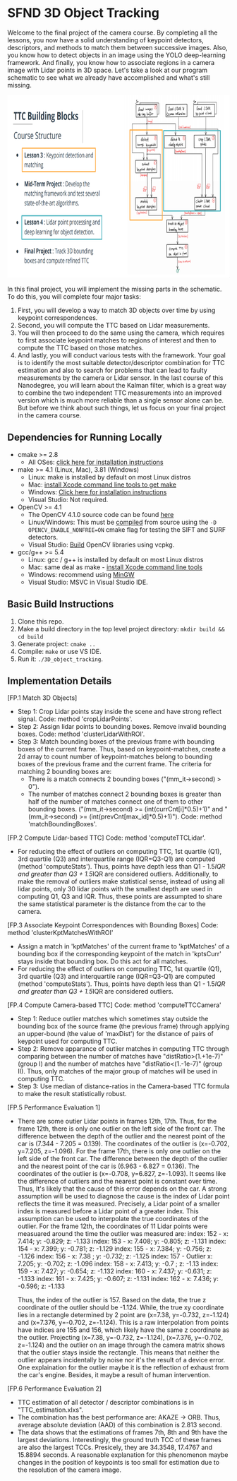 # SFND 3D Object Tracking

Welcome to the final project of the camera course. By completing all the lessons, you now have a solid understanding of keypoint detectors, descriptors, and methods to match them between successive images. Also, you know how to detect objects in an image using the YOLO deep-learning framework. And finally, you know how to associate regions in a camera image with Lidar points in 3D space. Let's take a look at our program schematic to see what we already have accomplished and what's still missing.

<img src="images/course_code_structure.png" width="779" height="414" />

In this final project, you will implement the missing parts in the schematic. To do this, you will complete four major tasks: 
1. First, you will develop a way to match 3D objects over time by using keypoint correspondences. 
2. Second, you will compute the TTC based on Lidar measurements. 
3. You will then proceed to do the same using the camera, which requires to first associate keypoint matches to regions of interest and then to compute the TTC based on those matches. 
4. And lastly, you will conduct various tests with the framework. Your goal is to identify the most suitable detector/descriptor combination for TTC estimation and also to search for problems that can lead to faulty measurements by the camera or Lidar sensor. In the last course of this Nanodegree, you will learn about the Kalman filter, which is a great way to combine the two independent TTC measurements into an improved version which is much more reliable than a single sensor alone can be. But before we think about such things, let us focus on your final project in the camera course. 

## Dependencies for Running Locally
* cmake >= 2.8
  * All OSes: [click here for installation instructions](https://cmake.org/install/)
* make >= 4.1 (Linux, Mac), 3.81 (Windows)
  * Linux: make is installed by default on most Linux distros
  * Mac: [install Xcode command line tools to get make](https://developer.apple.com/xcode/features/)
  * Windows: [Click here for installation instructions](http://gnuwin32.sourceforge.net/packages/make.htm)
  * Visual Studio: Not required. 
* OpenCV >= 4.1
  * The OpenCV 4.1.0 source code can be found [here](https://github.com/opencv/opencv/tree/4.1.0)
  * Linux/Windows: This must be [compiled](https://docs.opencv.org/3.4/d3/d52/tutorial_windows_install.html) from source using the `-D OPENCV_ENABLE_NONFREE=ON` cmake flag for testing the SIFT and SURF detectors.
  * Visual Studio: [Build](https://gitlab.com/opencv6/opencv_wiki/-/wikis/Build-OpenCV-libraries-using-vcpkg) OpenCV libraries using vcpkg. 
* gcc/g++ >= 5.4
  * Linux: gcc / g++ is installed by default on most Linux distros
  * Mac: same deal as make - [install Xcode command line tools](https://developer.apple.com/xcode/features/)
  * Windows: recommend using [MinGW](http://www.mingw.org/)
  * Visual Studio: MSVC in Visual Studio IDE. 

## Basic Build Instructions

1. Clone this repo.
2. Make a build directory in the top level project directory: `mkdir build && cd build`
3. Generate project: `cmake ..`
4. Compile: `make` or use VS IDE. 
5. Run it: `./3D_object_tracking`.

## Implementation Details

[FP.1 Match 3D Objects] 
 - Step 1: Crop Lidar points stay inside the scene and have strong reflect signal. 
   Code: method 'cropLidarPoints'. 
 - Step 2: Assign lidar points to bounding boxes. Remove invalid bounding boxes. 
   Code: method 'clusterLidarWithROI'. 
 - Step 3: Match bounding boxes of the previous frame with bounding boxes of the current frame. 
   Thus, based on keypoint-matches, create a 2d array to count number of keypoint-matches belong to bounding boxes of the previous frame and the current frame. The criteria for matching 2 bounding boxes are: 
    + There is a match connects 2 bounding boxes ("(mm_it->second) > 0"). 
    + The number of matches connect 2 bounding boxes is greater than half of the number of matches connect one of them to other bounding boxes. ("(mm_it->second) >= (int(currCnt[i]*0.5)+1)" and "(mm_it->second) >= (int(prevCnt[max_id]*0.5)+1)"). 
   Code: method 'matchBoundingBoxes'. 

[FP.2 Compute Lidar-based TTC] Code: method 'computeTTCLidar'. 
 - For reducing the effect of outliers on computing TTC, 1st quartile (Q1), 3rd quartile (Q3) and interquartile range (IQR=Q3-Q1) are computed (method 'computeStats'). Thus, points have depth less than Q1 - 1.5*IQR and greater than Q3 + 1.5*IQR are considered outliers. Additionally, to make the removal of outliers make statistical sense, instead of using all lidar points, only 30 lidar points with the smallest depth are used in computing Q1, Q3 and IQR. Thus, these points are assumpted to share the same statistical parameter is the distance from the car to the camera. 

[FP.3 Associate Keypoint Correspondences with Bounding Boxes] Code: method 'clusterKptMatchesWithROI'
 - Assign a match in 'kptMatches' of the current frame to 'kptMatches' of a bounding box if the corresponding keypoint of the match in 'kptsCurr' stays inside that bounding box. Do this act for all matches. 
 - For reducing the effect of outliers on computing TTC, 1st quartile (Q1), 3rd quartile (Q3) and interquartile range (IQR=Q3-Q1) are computed (method 'computeStats'). Thus, points have depth less than Q1 - 1.5*IQR and greater than Q3 + 1.5*IQR are considered outliers. 
 
[FP.4 Compute Camera-based TTC] Code: method 'computeTTCCamera'
 - Step 1: Reduce outlier matches which sometimes stay outside the bounding box of the source frame (the previous frame) through applying an upper-bound (the value of 'maxDist') for the distance of pairs of keypoint used for computing TTC. 
 - Step 2: Remove apparance of outlier matches in computing TTC through comparing between the number of matches have "distRatio>(1.+1e-7)" (group I) and the number of matches have "distRatio<(1.-1e-7)" (group II). Thus, only matches of the major group of matches will be used in computing TTC. 
 - Step 3: Use median of distance-ratios in the Camera-based TTC formula to make the result statistically robust. 

[FP.5 Performance Evaluation 1]
 - There are some outier Lidar points in frames 12th, 17th. Thus, for the frame 12th, there is only one outlier on the left side of the front car. The difference between the depth of the outlier and the nearest point of the car is (7.344 - 7.205 = 0.139). The coordinates of the outlier is (x=-0.702, y=7.205, z=-1.096). For the frame 17th, there is only one outlier on the left side of the front car. The difference between the depth of the outlier and the nearest point of the car is (6.963 - 6.827 = 0.136). The coordinates of the outlier is (x=-0.708, y=6.827, z=-1.093). It seems like the difference of outliers and the nearest point is constant over time. Thus, It's likely that the cause of this error depends on the car. A strong assumption will be used to diagnose the cause is the index of Lidar point reflects the time it was measured. Precisely, a Lidar point of a smaller index is measured before a Lidar point of a greater index. This assumption can be used to interpolate the true coordinates of the outlier. For the frame 12th, the coordinates of 11 Lidar points were measuared around the time the outlier was measured are: 
   index: 152 -         x: 7.414; y: -0.829; z: -1.133
   index: 153 -         x: 7.408; y: -0.805; z: -1.131
   index: 154 -         x: 7.399; y: -0.781; z: -1.129
   index: 155 -         x: 7.384; y: -0.756; z: -1.126
   index: 156 -         x: 7.38 ; y: -0.732; z: -1.125
   index: 157 - Outlier x: 7.205; y: -0.702; z: -1.096
   index: 158 -         x: 7.413; y: -0.7  ; z: -1.13
   index: 159 -         x: 7.427; y: -0.654; z: -1.132
   index: 160 -         x: 7.437; y: -0.631; z: -1.133
   index: 161 -         x: 7.425; y: -0.607; z: -1.131
   index: 162 -         x: 7.436; y: -0.596; z: -1.133
   
   Thus, the index of the outlier is 157. Based on the data, the true z coordinate of the outlier should be -1.124. While, the true xy coordinate lies in a rectangle determined by 2 point are (x=7.38, y=-0.732, z=-1.124) and (x=7.376, y=-0.702, z=-1.124). This is a raw interpolation from points have indices are 155 and 156, which likely have the same z coordinate as the outlier. Projecting (x=7.38, y=-0.732, z=-1.124), (x=7.376, y=-0.702, z=-1.124) and the outlier on an image through the camera matrix shows that the outlier stays inside the rectangle. This means that neither the outlier appears incidentally by noise nor it's the result of a device error. One explaination for the outlier maybe it is the reflection of exhaust from the car's engine. Besides, it maybe a result of human intervention. 
 
[FP.6 Performance Evaluation 2]
 - TTC estimation of all detector / descriptor combinations is in "TTC_estimation.xlxs". 
 - The combination has the best performance are: AKAZE -> ORB. Thus, average absolute deviation (AAD) of this combination is 2.813 second. 
 - The data shows that the estimations of frames 7th, 8th and 9th have the largest deviations. Interestingly, the ground truth TCC of these frames are also the largest TCCs. Presicely, they are 34.3548, 17.4767 and 15.8894 seconds. A reasonable explanation for this phenomenon maybe changes in the position of keypoints is too small for estimation due to the resolution of the camera image. 
